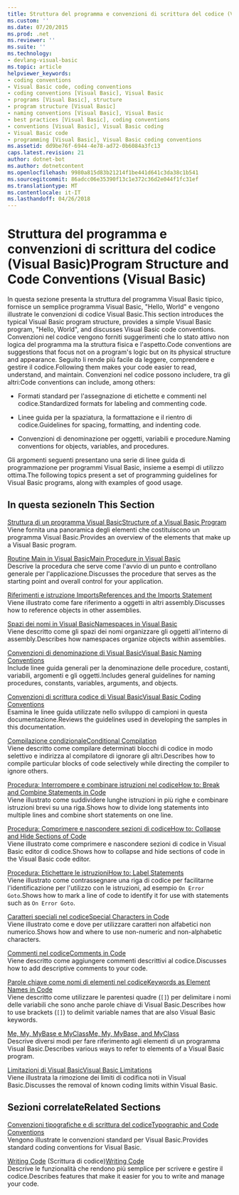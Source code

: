 ```yaml
---
title: Struttura del programma e convenzioni di scrittura del codice (Visual Basic)
ms.custom: ''
ms.date: 07/20/2015
ms.prod: .net
ms.reviewer: ''
ms.suite: ''
ms.technology:
- devlang-visual-basic
ms.topic: article
helpviewer_keywords:
- coding conventions
- Visual Basic code, coding conventions
- coding conventions [Visual Basic], Visual Basic
- programs [Visual Basic], structure
- program structure [Visual Basic]
- naming conventions [Visual Basic], Visual Basic
- best practices [Visual Basic], coding conventions
- conventions [Visual Basic], Visual Basic coding
- Visual Basic code
- programming [Visual Basic], Visual Basic coding conventions
ms.assetid: dd9be76f-6944-4e78-ad72-0b6084a3fc13
caps.latest.revision: 21
author: dotnet-bot
ms.author: dotnetcontent
ms.openlocfilehash: 9980a815d83b21214f1be441d641c3da38c1b541
ms.sourcegitcommit: 86adcc06e35390f13c1e372c36d2e044f1fc31ef
ms.translationtype: MT
ms.contentlocale: it-IT
ms.lasthandoff: 04/26/2018
---
```

# <a name="program-structure-and-code-conventions-visual-basic"></a><span data-ttu-id="f20a7-102">Struttura del programma e convenzioni di scrittura del codice (Visual Basic)</span><span class="sxs-lookup"><span data-stu-id="f20a7-102">Program Structure and Code Conventions (Visual Basic)</span></span>
<span data-ttu-id="f20a7-103">In questa sezione presenta la struttura del programma Visual Basic tipico, fornisce un semplice programma Visual Basic, "Hello, World" e vengono illustrate le convenzioni di codice Visual Basic.</span><span class="sxs-lookup"><span data-stu-id="f20a7-103">This section introduces the typical Visual Basic program structure, provides a simple Visual Basic program, "Hello, World", and discusses Visual Basic code conventions.</span></span> <span data-ttu-id="f20a7-104">Convenzioni nel codice vengono forniti suggerimenti che lo stato attivo non logica del programma ma la struttura fisica e l'aspetto.</span><span class="sxs-lookup"><span data-stu-id="f20a7-104">Code conventions are suggestions that focus not on a program's logic but on its physical structure and appearance.</span></span> <span data-ttu-id="f20a7-105">Seguito li rende più facile da leggere, comprendere e gestire il codice.</span><span class="sxs-lookup"><span data-stu-id="f20a7-105">Following them makes your code easier to read, understand, and maintain.</span></span> <span data-ttu-id="f20a7-106">Convenzioni nel codice possono includere, tra gli altri:</span><span class="sxs-lookup"><span data-stu-id="f20a7-106">Code conventions can include, among others:</span></span>  
  
-   <span data-ttu-id="f20a7-107">Formati standard per l'assegnazione di etichette e commenti nel codice.</span><span class="sxs-lookup"><span data-stu-id="f20a7-107">Standardized formats for labeling and commenting code.</span></span>  
  
-   <span data-ttu-id="f20a7-108">Linee guida per la spaziatura, la formattazione e il rientro di codice.</span><span class="sxs-lookup"><span data-stu-id="f20a7-108">Guidelines for spacing, formatting, and indenting code.</span></span>  
  
-   <span data-ttu-id="f20a7-109">Convenzioni di denominazione per oggetti, variabili e procedure.</span><span class="sxs-lookup"><span data-stu-id="f20a7-109">Naming conventions for objects, variables, and procedures.</span></span>  
  
 <span data-ttu-id="f20a7-110">Gli argomenti seguenti presentano una serie di linee guida di programmazione per programmi Visual Basic, insieme a esempi di utilizzo ottima.</span><span class="sxs-lookup"><span data-stu-id="f20a7-110">The following topics present a set of programming guidelines for Visual Basic programs, along with examples of good usage.</span></span>  
  
## <a name="in-this-section"></a><span data-ttu-id="f20a7-111">In questa sezione</span><span class="sxs-lookup"><span data-stu-id="f20a7-111">In This Section</span></span>  
 [<span data-ttu-id="f20a7-112">Struttura di un programma Visual Basic</span><span class="sxs-lookup"><span data-stu-id="f20a7-112">Structure of a Visual Basic Program</span></span>](../../../visual-basic/programming-guide/program-structure/structure-of-a-visual-basic-program.md)  
 <span data-ttu-id="f20a7-113">Viene fornita una panoramica degli elementi che costituiscono un programma Visual Basic.</span><span class="sxs-lookup"><span data-stu-id="f20a7-113">Provides an overview of the elements that make up a Visual Basic program.</span></span>  
  
 [<span data-ttu-id="f20a7-114">Routine Main in Visual Basic</span><span class="sxs-lookup"><span data-stu-id="f20a7-114">Main Procedure in Visual Basic</span></span>](../../../visual-basic/programming-guide/program-structure/main-procedure.md)  
 <span data-ttu-id="f20a7-115">Descrive la procedura che serve come l'avvio di un punto e controllano generale per l'applicazione.</span><span class="sxs-lookup"><span data-stu-id="f20a7-115">Discusses the procedure that serves as the starting point and overall control for your application.</span></span>  
  
 [<span data-ttu-id="f20a7-116">Riferimenti e istruzione Imports</span><span class="sxs-lookup"><span data-stu-id="f20a7-116">References and the Imports Statement</span></span>](../../../visual-basic/programming-guide/program-structure/references-and-the-imports-statement.md)  
 <span data-ttu-id="f20a7-117">Viene illustrato come fare riferimento a oggetti in altri assembly.</span><span class="sxs-lookup"><span data-stu-id="f20a7-117">Discusses how to reference objects in other assemblies.</span></span>  
  
 [<span data-ttu-id="f20a7-118">Spazi dei nomi in Visual Basic</span><span class="sxs-lookup"><span data-stu-id="f20a7-118">Namespaces in Visual Basic</span></span>](../../../visual-basic/programming-guide/program-structure/namespaces.md)  
 <span data-ttu-id="f20a7-119">Viene descritto come gli spazi dei nomi organizzare gli oggetti all'interno di assembly.</span><span class="sxs-lookup"><span data-stu-id="f20a7-119">Describes how namespaces organize objects within assemblies.</span></span>  
  
 [<span data-ttu-id="f20a7-120">Convenzioni di denominazione di Visual Basic</span><span class="sxs-lookup"><span data-stu-id="f20a7-120">Visual Basic Naming Conventions</span></span>](../../../visual-basic/programming-guide/program-structure/naming-conventions.md)  
 <span data-ttu-id="f20a7-121">Include linee guida generali per la denominazione delle procedure, costanti, variabili, argomenti e gli oggetti.</span><span class="sxs-lookup"><span data-stu-id="f20a7-121">Includes general guidelines for naming procedures, constants, variables, arguments, and objects.</span></span>  
  
 [<span data-ttu-id="f20a7-122">Convenzioni di scrittura codice di Visual Basic</span><span class="sxs-lookup"><span data-stu-id="f20a7-122">Visual Basic Coding Conventions</span></span>](../../../visual-basic/programming-guide/program-structure/coding-conventions.md)  
 <span data-ttu-id="f20a7-123">Esamina le linee guida utilizzate nello sviluppo di campioni in questa documentazione.</span><span class="sxs-lookup"><span data-stu-id="f20a7-123">Reviews the guidelines used in developing the samples in this documentation.</span></span>  
  
 [<span data-ttu-id="f20a7-124">Compilazione condizionale</span><span class="sxs-lookup"><span data-stu-id="f20a7-124">Conditional Compilation</span></span>](../../../visual-basic/programming-guide/program-structure/conditional-compilation.md)  
 <span data-ttu-id="f20a7-125">Viene descritto come compilare determinati blocchi di codice in modo selettivo e indirizza al compilatore di ignorare gli altri.</span><span class="sxs-lookup"><span data-stu-id="f20a7-125">Describes how to compile particular blocks of code selectively while directing the compiler to ignore others.</span></span>  
  
 [<span data-ttu-id="f20a7-126">Procedura: Interrompere e combinare istruzioni nel codice</span><span class="sxs-lookup"><span data-stu-id="f20a7-126">How to: Break and Combine Statements in Code</span></span>](../../../visual-basic/programming-guide/program-structure/how-to-break-and-combine-statements-in-code.md)  
 <span data-ttu-id="f20a7-127">Viene illustrato come suddividere lunghe istruzioni in più righe e combinare istruzioni brevi su una riga.</span><span class="sxs-lookup"><span data-stu-id="f20a7-127">Shows how to divide long statements into multiple lines and combine short statements on one line.</span></span>  
  
 [<span data-ttu-id="f20a7-128">Procedura: Comprimere e nascondere sezioni di codice</span><span class="sxs-lookup"><span data-stu-id="f20a7-128">How to: Collapse and Hide Sections of Code</span></span>](../../../visual-basic/programming-guide/program-structure/how-to-collapse-and-hide-sections-of-code.md)  
 <span data-ttu-id="f20a7-129">Viene illustrato come comprimere e nascondere sezioni di codice in Visual Basic editor di codice.</span><span class="sxs-lookup"><span data-stu-id="f20a7-129">Shows how to collapse and hide sections of code in the Visual Basic code editor.</span></span>  
  
 [<span data-ttu-id="f20a7-130">Procedura: Etichettare le istruzioni</span><span class="sxs-lookup"><span data-stu-id="f20a7-130">How to: Label Statements</span></span>](../../../visual-basic/programming-guide/program-structure/how-to-label-statements.md)  
 <span data-ttu-id="f20a7-131">Viene illustrato come contrassegnare una riga di codice per facilitarne l'identificazione per l'utilizzo con le istruzioni, ad esempio `On Error Goto`.</span><span class="sxs-lookup"><span data-stu-id="f20a7-131">Shows how to mark a line of code to identify it for use with statements such as `On Error Goto`.</span></span>  
  
 [<span data-ttu-id="f20a7-132">Caratteri speciali nel codice</span><span class="sxs-lookup"><span data-stu-id="f20a7-132">Special Characters in Code</span></span>](../../../visual-basic/programming-guide/program-structure/special-characters-in-code.md)  
 <span data-ttu-id="f20a7-133">Viene illustrato come e dove per utilizzare caratteri non alfabetici non numerico.</span><span class="sxs-lookup"><span data-stu-id="f20a7-133">Shows how and where to use non-numeric and non-alphabetic characters.</span></span>  
  
 [<span data-ttu-id="f20a7-134">Commenti nel codice</span><span class="sxs-lookup"><span data-stu-id="f20a7-134">Comments in Code</span></span>](../../../visual-basic/programming-guide/program-structure/comments-in-code.md)  
 <span data-ttu-id="f20a7-135">Viene descritto come aggiungere commenti descrittivi al codice.</span><span class="sxs-lookup"><span data-stu-id="f20a7-135">Discusses how to add descriptive comments to your code.</span></span>  
  
 [<span data-ttu-id="f20a7-136">Parole chiave come nomi di elementi nel codice</span><span class="sxs-lookup"><span data-stu-id="f20a7-136">Keywords as Element Names in Code</span></span>](../../../visual-basic/programming-guide/program-structure/keywords-as-element-names-in-code.md)  
 <span data-ttu-id="f20a7-137">Viene descritto come utilizzare le parentesi quadre (`[]`) per delimitare i nomi delle variabili che sono anche parole chiave di Visual Basic.</span><span class="sxs-lookup"><span data-stu-id="f20a7-137">Describes how to use brackets (`[]`) to delimit variable names that are also Visual Basic keywords.</span></span>  
  
 [<span data-ttu-id="f20a7-138">Me, My, MyBase e MyClass</span><span class="sxs-lookup"><span data-stu-id="f20a7-138">Me, My, MyBase, and MyClass</span></span>](../../../visual-basic/programming-guide/program-structure/me-my-mybase-and-myclass.md)  
 <span data-ttu-id="f20a7-139">Descrive diversi modi per fare riferimento agli elementi di un programma Visual Basic.</span><span class="sxs-lookup"><span data-stu-id="f20a7-139">Describes various ways to refer to elements of a Visual Basic program.</span></span>  
  
 [<span data-ttu-id="f20a7-140">Limitazioni di Visual Basic</span><span class="sxs-lookup"><span data-stu-id="f20a7-140">Visual Basic Limitations</span></span>](../../../visual-basic/programming-guide/program-structure/limitations.md)  
 <span data-ttu-id="f20a7-141">Viene illustrata la rimozione dei limiti di codifica noti in Visual Basic.</span><span class="sxs-lookup"><span data-stu-id="f20a7-141">Discusses the removal of known coding limits within Visual Basic.</span></span>  
  
## <a name="related-sections"></a><span data-ttu-id="f20a7-142">Sezioni correlate</span><span class="sxs-lookup"><span data-stu-id="f20a7-142">Related Sections</span></span>  
 [<span data-ttu-id="f20a7-143">Convenzioni tipografiche e di scrittura del codice</span><span class="sxs-lookup"><span data-stu-id="f20a7-143">Typographic and Code Conventions</span></span>](../../../visual-basic/language-reference/typographic-and-code-conventions.md)  
 <span data-ttu-id="f20a7-144">Vengono illustrate le convenzioni standard per Visual Basic.</span><span class="sxs-lookup"><span data-stu-id="f20a7-144">Provides standard coding conventions for Visual Basic.</span></span>  
  
 <span data-ttu-id="f20a7-145">[Writing Code](/visualstudio/ide/writing-code-in-the-code-and-text-editor) (Scrittura di codice)</span><span class="sxs-lookup"><span data-stu-id="f20a7-145">[Writing Code](/visualstudio/ide/writing-code-in-the-code-and-text-editor)</span></span>  
 <span data-ttu-id="f20a7-146">Descrive le funzionalità che rendono più semplice per scrivere e gestire il codice.</span><span class="sxs-lookup"><span data-stu-id="f20a7-146">Describes features that make it easier for you to write and manage your code.</span></span>
